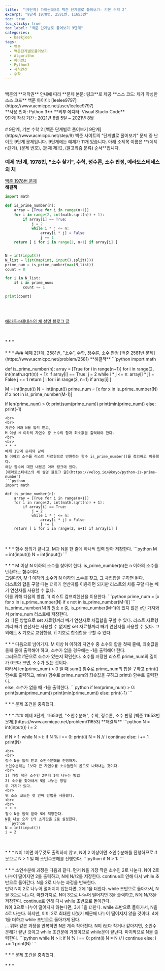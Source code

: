 ```yaml
---
title:  "[9단계] 파이썬3으로 백준 단계별로 풀어보기- 기본 수학 2"
excerpt: "9단계 1978번, 2581번, 11653번"
toc: true
toc_sticky: true
toc_label: "백준 단계별로 풀어보기 9단계"
categories:
  - baekjoon
tags:
  - 백준
  - 백준단계별로풀어보기
  - Algorithm
  - 파이썬3
  - Python3
  - 사칙연산
  - 수학
---
```

<br>
백준의 **저작권** 안내에 따라   
**문제 본문: 링크**로 제공   
**소스 코드: 제가 작성한 소스 코드**   
백준 아이디: [leelee9797](https://www.acmicpc.net/user/leelee9797)  
<br>
**사용 언어: Python 3**  
**외부 에디터: Visual Studio Code**  
<br>
9단계 작성 기간 : 2021년 8월 5일 ~ 2021년 8월 
<br>
<br>
# 9단계, 기본 수학 2
[백준 단계별로 풀어보기 9단계](https://www.acmicpc.net/step/9)  
백준 사이트의 "단계별로 풀어보기" 문제 중 난이도 9단계 문제입니다.  
9단계에는 예제가 11개 있습니다.  
아래 소제목 이름은  
**(예제 n단계), (문제 번호), (문제 제목), (알고리즘 분류) 순서**입니다.  
<br>


### 예제 1단계, 1978번, "소수 찾기", 수학, 정수론, 소수 판정, 에라토스테네스의 체  
[백준 1978번 문제](https://www.acmicpc.net/problem/1978)  
**해결책**  
```python
import math

def is_prime_number(n):
    array = [True for i in range(n+1)] 
    for i in range(2, int(math.sqrt(n)) + 1): 
        if array[i] == True: 
            j = 2
            while i * j <= n:
                array[i * j] = False
                j += 1
    return [ i for i in range(2, n+1) if array[i] ]


N = int(input())
N_list = list(map(int, input().split()))
prime_num = is_prime_number(max(N_list))
count = 0

for i in N_list:
    if i in prime_num:
        count += 1

print(count)
```
<br> 
<br>
 


[에라토스테네스의 체 설명 블로그 글](https://velog.io/@koyo/python-is-prime-number)

<br> 
<br> 
* * *

<br> 
<br> 
* * *
### 예제 2단계, 2581번, "소수", 수학, 정수론, 소수 판정   
[백준 2581번 문제](https://www.acmicpc.net/problem/2581)  
**해결책**  
```python
import math

def is_prime_number(n):
    array = [True for i in range(n+1)] 
    for i in range(2, int(math.sqrt(n)) + 1): 
        if array[i] == True: 
            j = 2
            while i * j <= n:
                array[i * j] = False
                j += 1
    return [ i for i in range(2, n+1) if array[i] ]

M = int(input())
N = int(input())
prime_num = [x for x in is_prime_number(N) if x not in is_prime_number(M-1)]

if len(prime_num) > 0:
    print(sum(prime_num))
    print(min(prime_num))
else:
    print(-1)
```
<br> 
<br>
자연수 M과 N을 입력 받고,   
M 이상 N 이하의 자연수 중 소수의 합과 최소값을 출력해야 한다.  
<br> 
<br> 
* * *
예제 1단계 문제와 같이  
N 이하의 소수를 리스트 자료형으로 반환하는 함수 is_prime_number()를 정의하고 이용했다.  
해당 함수에 대한 내용은 아래 링크에 있다.  
[에라토스테네스의 체 설명 블로그 글](https://velog.io/@koyo/python-is-prime-number)  
```python
import math

def is_prime_number(n):
    array = [True for i in range(n+1)] 
    for i in range(2, int(math.sqrt(n)) + 1): 
        if array[i] == True: 
            j = 2
            while i * j <= n:
                array[i * j] = False
                j += 1
    return [ i for i in range(2, n+1) if array[i] ]
```
<br> 
<br> 
* * *
함수 정의가 끝나고,  
M과 N을 한 줄에 하나씩 입력 받아 저장한다.  
```python
M = int(input())
N = int(input())
```
<br> 
<br> 
* * *
M 이상 N 이하의 소수를 찾아야 한다.  
is_prime_number(n)는 n 이하의 소수를 반환하는 함수이다.  
<br> 
그렇다면,  
M-1 이하의 소수와 N 이하의 소수를 찾고, 그 차집합을 구하면 된다.  
<br> 
리스트의 합을 구할 때는 더하기 연산자를 이용하면 되지만  
리스트의 차를 구할 때는 빼기 연산자를 사용할 수 없다.  
<br> 
이를 위해 다음의 방법,  
1) 리스트 컴프리헨션을 이용한다.  
```python
prime_num = [x for x in is_prime_number(N) if x not in is_prime_number(M-1)]  
```
is_prime_number(N)의 원소 x 중, is_prime_number(M-1)에 있지 않은 x만 가져와서 prime_num 리스트에 저장한다.  
<br> 
2) 다른 방법으로 set 자료형끼리 빼기 연산자로 차집합을 구할 수 있다.  
리스트 자료형끼리 빼기 연산자는 사용할 수 없지만  
set 자료형끼리 빼기 연산자를 사용할 수 있다.  
그 외에도 & 기호로 교집합을, \| 기호로 합집합을 구할 수 있다.  
<br> 
<br> 
* * *
다음으로 넘어가자.  
M 이상 N 이하의 자연수 중 소수의 합을 첫째 줄에, 최솟값을 둘째 줄에 출력해야 하고,  
소수가 없을 경우에는 -1을 출력해야 한다.  
<br> 
그러므로 if문으로 소수가 있는지 확인한다.  
소수를 저장한 리스트 prime_num의 길이가 0보다 크면, 소수가 있는 것이다.  
<br> 
따라서
len(prime_num) > 0 일 때  
sum() 함수로 prime_num의 합을 구하고 print() 함수로 출력하고,  
min() 함수로 prime_num의 최솟값을 구하고 print() 함수로 출력한다.  
<br> 
else, 소수가 없을 때 -1을 출력한다.  
```python
if len(prime_num) > 0:
    print(sum(prime_num))
    print(min(prime_num))
else:
    print(-1)
```
<br> 
<br> 
* * *
문제 조건을 충족했다.  
<br> 
<br> 
* * *
### 예제 3단계, 11653번, "소인수분해", 수학, 정수론, 소수 판정   
[백준 11653번 문제](https://www.acmicpc.net/problem/11653)  
**해결책**  
```python
N = int(input())
i = 2

if N > 1:
    while N > i:
        if N % i == 0:
            print(i)
            N = N // i
            continue
        else:
            i += 1
    print(N)
```
<br> 
<br>
정수 N을 입력 받고 소인수분해를 진행하자.  
소인수분해는 1보다 큰 자연수를 소수들만의 곱으로 나타내는 것이다.  
<br>
1) 가장 작은 소수인 2부터 1씩 나누는 방법
2) 소수를 찾아내서 N을 나누는 방법
두 가지가 있다.  
<br>
위 소스 코드는 첫 번째 방법을 사용했다.
<br> 
<br> 
* * *
정수 N을 입력 받아 N에 저장한다.  
N을 나눌 숫자 i의 초기값을 2로 설정한다.  
```python
N = int(input())
i = 2
```
<br> 
<br> 
* * *
N이 1이면 아무것도 출력하지 않고,  
N이 2 이상이면 소인수분해를 진행하므로  
if문으로 N > 1 일 때 소인수분해를 진행한다.  
```python
if N > 1:
```
<br> 
<br> 
* * *
소인수분해 과정은 다음과 같다.  
먼저 N을 가장 작은 소수인 2로 나눈다.  
N이 2로 나누어 떨어지면 2를 출력하고, N에 N//2를 저장한다.  
continue로 인해 다시 while 초반으로 돌아간다.  
N을 2로 나누는 과정을 반복한다.  
<br>
만약 N이 2로 나누어 떨어지지 않는다면, 2에 1을 더한다.  
while 초반으로 돌아가서,  
N을 3으로 나눈다.  
마찬가지로,  
N이 3으로 나누어 떨어지면 3을 출력하고, N에 N//3을 저장한다.  
continue로 인해 다시 while 초반으로 돌아간다.  
<br>
N이 3으로 나누어 떨어지지 않는다면, 3에 1을 더한다.  
while 초반으로 돌아가서,  
N을 4로 나눈다.  
하지만, 이미 2로 최대한 나눴기 때문에 나누어 떨어지지 않을 것이다.  
4에 1을 더하고 while 초반으로 돌아가게 된다.  
<br>
...
위와 같은 과정을 반복하면 N은 계속 작아진다.  
N이 i보다 작거나 같아지면, 소인수분해가 끝난 것이고 while 조건문에 거짓이므로 while문이 끝난다.  
마지막으로 N을 출력한다.  
```python
    while N > i:
        if N % i == 0:
            print(i)
            N = N // i
            continue
        else:
            i += 1
    print(N)
```
<br> 
<br> 
* * *
문제 조건을 충족했다.  
<br> 
<br> 
* * *

